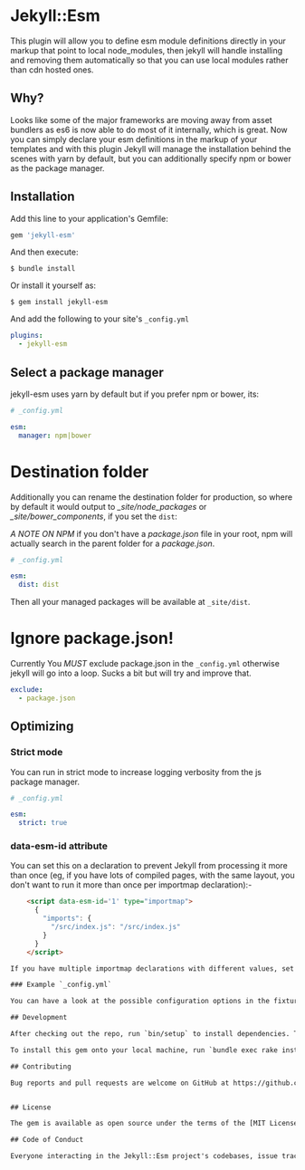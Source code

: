 # Jekyll::Esm

This plugin will allow you to define esm module definitions directly in your markup that point to local node_modules, then jekyll will handle installing and removing them automatically so that you can use local modules rather than cdn hosted ones.

## Why?

Looks like some of the major frameworks are moving away from asset bundlers as es6 is now able to do most of it internally, which is great. Now you can simply declare your esm definitions in the markup of your templates and with this plugin Jekyll will manage the installation behind the scenes with yarn by default, but you can additionally specify npm or bower as the package manager.


## Installation

Add this line to your application's Gemfile:

```ruby
gem 'jekyll-esm'
```

And then execute:

    $ bundle install

Or install it yourself as:

    $ gem install jekyll-esm

And add the following to your site's `_config.yml`

```yml
plugins:
  - jekyll-esm
```

## Select a package manager
jekyll-esm uses yarn by default but if you prefer npm or bower, its:

``` yml
# _config.yml

esm:
  manager: npm|bower
```

# Destination folder
Additionally you can rename the destination folder for production, so where by default it would output to _\_site/node_packages_ or _\_site/bower_components_, if you set the `dist`:

_A NOTE ON NPM_ if you don't have a _package.json_ file in your root, npm will actually search in the parent folder for a _package.json_.


``` yml
# _config.yml

esm:
  dist: dist
```

Then all your managed packages will be available at `_site/dist`.

# Ignore package.json!
Currently You *MUST* exclude package.json in the `_config.yml` otherwise jekyll will go into a loop. Sucks a bit but will try and improve that.

```yml
exclude:
  - package.json
```

## Optimizing
### Strict mode
You can run in strict mode to increase logging verbosity from the js package manager.

``` yml
# _config.yml

esm:
  strict: true
```

### data-esm-id attribute
You can set this on a declaration to prevent Jekyll from processing it more than once (eg, if you have lots of compiled pages, with the same layout, you don't want to run it more than once per importmap declaration):-

``` html
    <script data-esm-id='1' type="importmap">
      {
        "imports": {
          "/src/index.js": "/src/index.js"
        }
      }
    </script>

If you have multiple importmap declarations with different values, set a different id for each one, or no id at all, but no id is less speed efficient, as jekyll will process them each time for every page.

### Example `_config.yml`

You can have a look at the possible configuration options in the fixtures config file at `spec/fixtures/_config.yml` in this repo.

## Development

After checking out the repo, run `bin/setup` to install dependencies. Then `cd spec/fixtures && yarn` to install required JS dependencies for specs. Then, run `rake spec` to run the tests. You can also run `bin/console` for an interactive prompt that will allow you to experiment.

To install this gem onto your local machine, run `bundle exec rake install`. To release a new version, update the version number in `version.rb`, and then run `bundle exec rake release`, which will create a git tag for the version, push git commits and tags, and push the `.gem` file to [rubygems.org](https://rubygems.org).

## Contributing

Bug reports and pull requests are welcome on GitHub at https://github.com/tevio/jekyll-esm. This project is intended to be a safe, welcoming space for collaboration, and contributors are expected to adhere to the [code of conduct](https://github.com/tevio/jekyll-esm/blob/master/CODE_OF_CONDUCT.md).


## License

The gem is available as open source under the terms of the [MIT License](https://opensource.org/licenses/MIT).

## Code of Conduct

Everyone interacting in the Jekyll::Esm project's codebases, issue trackers, chat rooms and mailing lists is expected to follow the [code of conduct](https://github.com/[USERNAME]/jekyll-esm/blob/master/CODE_OF_CONDUCT.md).
